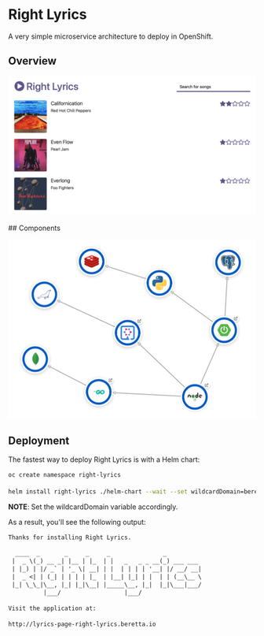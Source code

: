 # Right Lyrics

A very simple microservice architecture to deploy in OpenShift.

## Overview

![overview](./overview.png)

## Components

![components](./components.png)

## Deployment

The fastest way to deploy Right Lyrics is with a Helm chart:

```bash
oc create namespace right-lyrics

helm install right-lyrics ./helm-chart --wait --set wildcardDomain=beretta.io -n right-lyrics
```

**NOTE**: Set the wildcardDomain variable accordingly.

As a result, you'll see the following output:

```
Thanks for installing Right Lyrics.

  ____  _       _     _     _               _
 |  _ \(_) __ _| |__ | |_  | |   _   _ _ __(_) ___ ___
 | |_) | |/ _` | '_ \| __| | |  | | | | '__| |/ __/ __|
 |  _ <| | (_| | | | | |_  | |__| |_| | |  | | (__\__ \
 |_| \_\_|\__, |_| |_|\__| |_____\__, |_|  |_|\___|___/
          |___/                  |___/

Visit the application at:

http://lyrics-page-right-lyrics.beretta.io
```